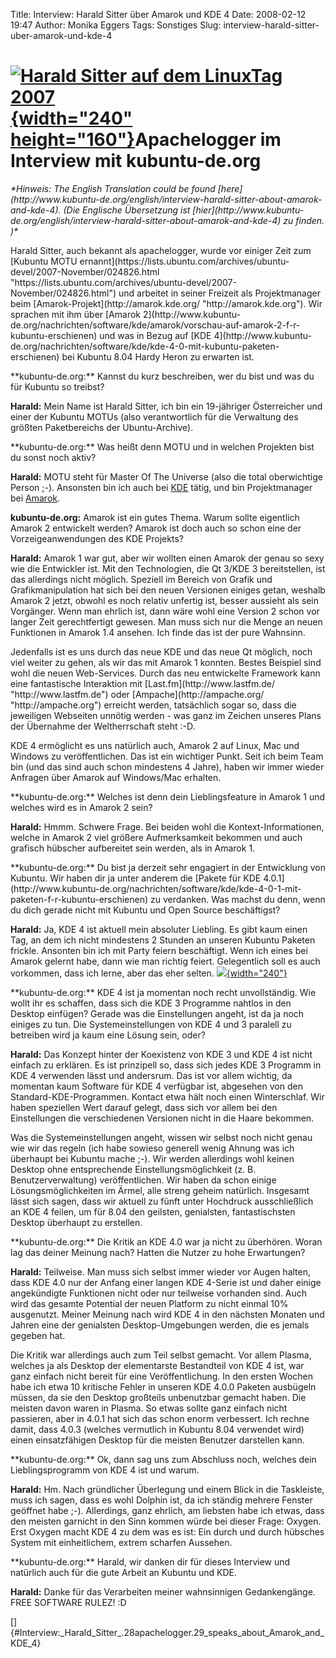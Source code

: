 Title: Interview: Harald Sitter über Amarok und KDE 4
Date: 2008-02-12 19:47
Author: Monika Eggers
Tags: Sonstiges
Slug: interview-harald-sitter-uber-amarok-und-kde-4

[![Harald Sitter auf dem LinuxTag 2007](http://www.kubuntu-de.org/files/bilder/LinuxTag2007_038_0.jpg){width="240" height="160"}](http://www.kubuntu-de.org/bilder/events/linuxtag-2007?page=1&img=7)Apachelogger im Interview mit kubuntu-de.org
=================================================================================================================================================================================================================================================

</p>
<address>
*Hinweis: The English Translation could be found
[here](http://www.kubuntu-de.org/english/interview-harald-sitter-about-amarok-and-kde-4).
(Die Englische Übersetzung ist
[hier](http://www.kubuntu-de.org/english/interview-harald-sitter-about-amarok-and-kde-4)
zu finden. )*

</address>
</p>
Harald Sitter, auch bekannt als apachelogger, wurde vor einiger Zeit zum
[Kubuntu MOTU
ernannt](https://lists.ubuntu.com/archives/ubuntu-devel/2007-November/024826.html "https://lists.ubuntu.com/archives/ubuntu-devel/2007-November/024826.html") und arbeitet in seiner Freizeit als Projektmanager beim
[Amarok-Projekt](http://amarok.kde.org/ "http://amarok.kde.org"). Wir sprachen mit ihm über [Amarok
2](http://www.kubuntu-de.org/nachrichten/software/kde/amarok/vorschau-auf-amarok-2-f-r-kubuntu-erschienen)
und was in Bezug auf [KDE
4](http://www.kubuntu-de.org/nachrichten/software/kde/kde-4-0-mit-kubuntu-paketen-erschienen)
bei Kubuntu 8.04 Hardy Heron zu erwarten ist.

</p>
**kubuntu-de.org:** Kannst du kurz beschreiben, wer du bist und was du
für Kubuntu so treibst?  

**Harald:** Mein Name ist Harald Sitter, ich bin ein 19-jähriger
Österreicher und einer der Kubuntu MOTUs (also verantwortlich für die
Verwaltung des größten Paketbereichs der Ubuntu-Archive).

</p>
**kubuntu-de.org:** Was heißt denn MOTU und in welchen Projekten bist du
sonst noch aktiv?  

**Harald:** MOTU steht für Master Of The Universe (also die total
oberwichtige Person ;-). Ansonsten bin ich auch bei
[KDE](http://www.kde.de) tätig, und bin Projektmanager bei
[Amarok](http://amarok.kde.org/de).

</p>
<!--break--><!--break-->

**kubuntu-de.org:** Amarok ist ein gutes Thema. Warum sollte eigentlich
Amarok 2 entwickelt werden? Amarok ist doch auch so schon eine der
Vorzeigeanwendungen des KDE Projekts?  

**Harald:** Amarok 1 war gut, aber wir wollten einen Amarok der genau so
sexy wie die Entwickler ist. Mit den Technologien, die Qt 3/KDE 3
bereitstellen, ist das allerdings nicht möglich. Speziell im Bereich von
Grafik und Grafikmanipulation hat sich bei den neuen Versionen einiges
getan, weshalb Amarok 2 jetzt, obwohl es noch relativ unfertig ist,
besser aussieht als sein Vorgänger. Wenn man ehrlich ist, dann wäre wohl
eine Version 2 schon vor langer Zeit gerechtfertigt gewesen. Man muss
sich nur die Menge an neuen Funktionen in Amarok 1.4 ansehen. Ich finde
das ist der pure Wahnsinn.

</p>
Jedenfalls ist es uns durch das neue KDE und das neue Qt möglich, noch
viel weiter zu gehen, als wir das mit Amarok 1 konnten. Bestes Beispiel
sind wohl die neuen Web-Services. Durch das neu entwickelte Framework
kann eine fantastische Interaktion mit
[Last.fm](http://www.lastfm.de/ "http://www.lastfm.de")
oder [Ampache](http://ampache.org/ "http://ampache.org") erreicht werden, tatsächlich sogar so, dass die jeweiligen
Webseiten unnötig werden - was ganz im Zeichen unseres Plans der
Übernahme der Weltherrschaft steht :-D.

</p>
KDE 4 ermöglicht es uns natürlich auch, Amarok 2 auf Linux, Mac und
Windows zu veröffentlichen. Das ist ein wichtiger Punkt. Seit ich beim
Team bin (und das sind auch schon mindestens 4 Jahre), haben wir immer
wieder Anfragen über Amarok auf Windows/Mac erhalten.

</p>
**kubuntu-de.org:** Welches ist denn dein Lieblingsfeature in Amarok 1
und welches wird es in Amarok 2 sein?  

**Harald:** Hmmm. Schwere Frage. Bei beiden wohl die
Kontext-Informationen, welche in Amarok 2 viel größere Aufmerksamkeit
bekommen und auch grafisch hübscher aufbereitet sein werden, als in
Amarok 1.

</p>
**kubuntu-de.org:** Du bist ja derzeit sehr engagiert in der Entwicklung
von Kubuntu. Wir haben dir ja unter anderem die [Pakete für KDE
4.0.1](http://www.kubuntu-de.org/nachrichten/software/kde/kde-4-0-1-mit-paketen-f-r-kubuntu-erschienen)
zu verdanken. Was machst du denn, wenn du dich gerade nicht mit Kubuntu
und Open Source beschäftigst?  

**Harald:** Ja, KDE 4 ist aktuell mein absoluter Liebling. Es gibt kaum
einen Tag, an dem ich nicht mindestens 2 Stunden an unseren Kubuntu
Paketen frickle. Ansonten bin ich mit Party feiern beschäftigt. Wenn ich
eines bei Amarok gelernt habe, dann wie man richtig feiert. Gelegentlich
soll es auch vorkommen, dass ich lerne, aber das eher
selten. [![](http://www.kubuntu-de.org/files/bilder/LinuxTag2007_039_0.jpg){width="240"}](http://www.kubuntu-de.org/bilder/events/linuxtag-2007?page=1&img=8)

</p>
**kubuntu-de.org:** KDE 4 ist ja momentan noch recht unvollständig. Wie
wollt ihr es schaffen, dass sich die KDE 3 Programme nahtlos in den
Desktop einfügen? Gerade was die Einstellungen angeht, ist da ja noch
einiges zu tun. Die Systemeinstellungen von KDE 4 und 3 paralell zu
betreiben wird ja kaum eine Lösung sein, oder?  

**Harald:** Das Konzept hinter der Koexistenz von KDE 3 und KDE 4 ist
nicht einfach zu erklären. Es ist prinzipell so, dass sich jedes KDE 3
Programm in KDE 4 verwenden lässt und andersrum. Das ist vor allem
wichtig, da momentan kaum Software für KDE 4 verfügbar ist, abgesehen
von den Standard-KDE-Programmen. Kontact etwa hält noch einen
Winterschlaf. Wir haben speziellen Wert darauf gelegt, dass sich vor
allem bei den Einstellungen die verschiedenen Versionen nicht in die
Haare bekommen.

</p>
Was die Systemeinstellungen angeht, wissen wir selbst noch nicht genau
wie wir das regeln (ich habe sowieso generell wenig Ahnung was ich
überhaupt bei Kubuntu mache ;-). Wir werden allerdings wohl keinen
Desktop ohne entsprechende Einstellungsmöglichkeit (z. B.
Benutzerverwaltung) veröffentlichen. Wir haben da schon einige
Lösungsmöglichkeiten im Ärmel, alle streng geheim natürlich. Insgesamt
lässt sich sagen, dass wir aktuell zu fünft unter Hochdruck
ausschließlich an KDE 4 feilen, um für 8.04 den geilsten, genialsten,
fantastischsten Desktop überhaupt zu erstellen.

</p>
**kubuntu-de.org:** Die Kritik an KDE 4.0 war ja nicht zu überhören.
Woran lag das deiner Meinung nach? Hatten die Nutzer zu hohe
Erwartungen?  

**Harald:** Teilweise. Man muss sich selbst immer wieder vor Augen
halten, dass KDE 4.0 nur der Anfang einer langen KDE 4-Serie ist und
daher einige angekündigte Funktionen nicht oder nur teilweise vorhanden
sind. Auch wird das gesamte Potential der neuen Platform zu nicht einmal
10% ausgenutzt. Meiner Meinung nach wird KDE 4 in den nächsten Monaten
und Jahren eine der genialsten Desktop-Umgebungen werden, die es jemals
gegeben hat.

</p>
Die Kritik war allerdings auch zum Teil selbst gemacht. Vor allem
Plasma, welches ja als Desktop der elementarste Bestandteil von KDE 4
ist, war ganz einfach nicht bereit für eine Veröffentlichung. In den
ersten Wochen habe ich etwa 10 kritische Fehler in unseren KDE 4.0.0
Paketen ausbügeln müssen, da sie den Desktop großteils unbenutzbar
gemacht haben. Die meisten davon waren in Plasma. So etwas sollte ganz
einfach nicht passieren, aber in 4.0.1 hat sich das schon enorm
verbessert. Ich rechne damit, dass 4.0.3 (welches vermutlich in Kubuntu
8.04 verwendet wird) einen einsatzfähigen Desktop für die meisten
Benutzer darstellen kann.

</p>
**kubuntu-de.org:** Ok, dann sag uns zum Abschluss noch, welches dein
Lieblingsprogramm von KDE 4 ist und warum.  

**Harald:** Hm. Nach gründlicher Überlegung und einem Blick in die
Taskleiste, muss ich sagen, dass es wohl Dolphin ist, da ich ständig
mehrere Fenster geöffnet habe ;-). Allerdings, ganz ehrlich, am liebsten
habe ich etwas, dass den meisten garnicht in den Sinn kommen würde bei
dieser Frage: Oxygen. Erst Oxygen macht KDE 4 zu dem was es ist: Ein
durch und durch hübsches System mit einheitlichem, extrem scharfen
Aussehen.

</p>
**kubuntu-de.org:** Harald, wir danken dir für dieses Interview und
natürlich auch für die gute Arbeit an Kubuntu und KDE.  

**Harald:** Danke für das Verarbeiten meiner wahnsinnigen Gedankengänge.
FREE SOFTWARE RULEZ! :D

</p>
[]{#Interview:_Harald_Sitter_.28apachelogger.29_speaks_about_Amarok_and_KDE_4}

</p>

</p>

